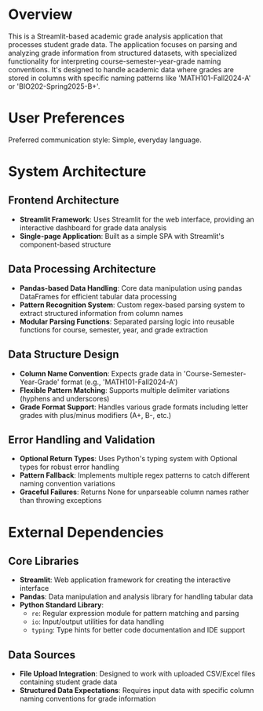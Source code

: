 # Overview

This is a Streamlit-based academic grade analysis application that processes student grade data. The application focuses on parsing and analyzing grade information from structured datasets, with specialized functionality for interpreting course-semester-year-grade naming conventions. It's designed to handle academic data where grades are stored in columns with specific naming patterns like 'MATH101-Fall2024-A' or 'BIO202-Spring2025-B+'.

# User Preferences

Preferred communication style: Simple, everyday language.

# System Architecture

## Frontend Architecture
- **Streamlit Framework**: Uses Streamlit for the web interface, providing an interactive dashboard for grade data analysis
- **Single-page Application**: Built as a simple SPA with Streamlit's component-based structure

## Data Processing Architecture
- **Pandas-based Data Handling**: Core data manipulation using pandas DataFrames for efficient tabular data processing
- **Pattern Recognition System**: Custom regex-based parsing system to extract structured information from column names
- **Modular Parsing Functions**: Separated parsing logic into reusable functions for course, semester, year, and grade extraction

## Data Structure Design
- **Column Name Convention**: Expects grade data in 'Course-Semester-Year-Grade' format (e.g., 'MATH101-Fall2024-A')
- **Flexible Pattern Matching**: Supports multiple delimiter variations (hyphens and underscores)
- **Grade Format Support**: Handles various grade formats including letter grades with plus/minus modifiers (A+, B-, etc.)

## Error Handling and Validation
- **Optional Return Types**: Uses Python's typing system with Optional types for robust error handling
- **Pattern Fallback**: Implements multiple regex patterns to catch different naming convention variations
- **Graceful Failures**: Returns None for unparseable column names rather than throwing exceptions

# External Dependencies

## Core Libraries
- **Streamlit**: Web application framework for creating the interactive interface
- **Pandas**: Data manipulation and analysis library for handling tabular data
- **Python Standard Library**:
  - `re`: Regular expression module for pattern matching and parsing
  - `io`: Input/output utilities for data handling
  - `typing`: Type hints for better code documentation and IDE support

## Data Sources
- **File Upload Integration**: Designed to work with uploaded CSV/Excel files containing student grade data
- **Structured Data Expectations**: Requires input data with specific column naming conventions for grade information